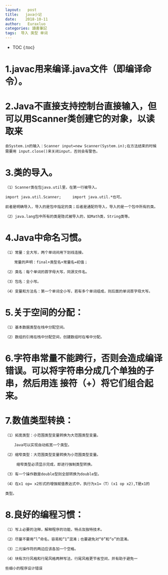 ```yaml
---
layout:   post          
title:   java小记        
date:    2018-10-11       
author:   Euraxluo           
categories: 讀書筆記
tags:  导入 类型 单词
---
```

* TOC
{:toc}



#	1.javac用来编译.java文件（即编译命令）。

#	2.Java不直接支持控制台直接输入，但可以用Scanner类创建它的对象，以读取来

	自System.in的输入：Scanner input=new Scanner(System.in);在方法结束的时候		需要用 input.close()来关闭input，否则会有警告。

	   

#	3.类的导入。

	（1）Scanner类在包java.util里，在第一行被导入。 

	import java.util.Scanner;     import java.util.*也可。

	前者是明确导入，导入的是包中指定的类；后者是通配符导入，导入的是一个包中所有的类。

	（2）java.lang包中所有的类是隐式被导入的，如Math类，String类等。

	

#	4.Java中命名习惯。

	（1）常量：全大写，两个单词间用下划线连接。

	    常量的声明：final+类型名+常量名=初值；

	（2）类名：每个单词的首字母大写，同源文件名。

	（3）包名：全小写。

	（4）变量和方法名：第一个单词全小写，若有多个单词组成，则后面的单词首字母大写。

	

#	5.关于空间的分配：

	（1）基本数据类型在栈中分配空间。

	（2）数组的引用在栈中分配空间，创建数组时在堆中分配。

	

#	6.字符串常量不能跨行，否则会造成编译错误。可以将字符串分成几个单独的子串，然后用连		接符（+）将它们组合起来。

#	7.数值类型转换：

	（1）拓宽类型：小范围类型变量转换为大范围类型变量。

	    Java可以实现自动拓宽一个类型。

	（2）缩窄类型：大范围类型变量转换为小范围类型变量。

	     缩窄类型必须显示完成，即进行强制类型转换。

	（3）有一个操作数是double型则全部转换为double型。

	（4）在x1 op= x2形式的增强赋值表达式中，执行为x1=（T）(x1 op x2),T是x1的

	类型。

#	8.良好的编程习惯：

	（1）写上必要的注释，解释程序的功能，特点及独特技术。

	（2）尽量不要用“l”命名，容易和“1”混淆；也要避免对“0”和“o”的混淆。

	（3）二元操作符的两边应该各加一个空格。

	（4）块有次行风格和行尾风格两种写法，行尾风格更节省空间，并有助于避免一

	些细小的程序设计错误
